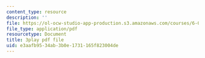 ```yaml
---
content_type: resource
description: ''
file: https://ol-ocw-studio-app-production.s3.amazonaws.com/courses/6-02-introduction-to-eecs-ii-digital-communication-systems-fall-2012/e3aafb9534ab3b0e1731165f823004de_BtaVq2g17G0.pdf
file_type: application/pdf
resourcetype: Document
title: 3play pdf file
uid: e3aafb95-34ab-3b0e-1731-165f823004de
---
```

